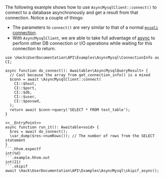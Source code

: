 The following example shows how to use `AsyncMysqlClient::connect()` to connect to a database asynchronously and get a result from that connection. Notice a couple of things:

* The parameters to `connect()` are very similar to that of a normal [`mysqli` connection](http://php.net/manual/en/mysqli.construct.php).
* With `AsyncMysqlClient`, we are able to take full advantage of [async](/hack/async/introduction) to perform other DB connection or I/O operations while waiting for this connection to return.

```basic-usage.php
use \Hack\UserDocumentation\API\Examples\AsyncMysql\ConnectionInfo as CI;

async function do_connect(): Awaitable<\AsyncMysqlQueryResult> {
  // Cast because the array from get_connection_info() is a mixed
  $conn = await \AsyncMysqlClient::connect(
    CI::$host,
    CI::$port,
    CI::$db,
    CI::$user,
    CI::$passwd,
  );
  return await $conn->query('SELECT * FROM test_table');
}

<<__EntryPoint>>
async function run_it(): Awaitable<void> {
  $res = await do_connect();
  \var_dump($res->numRows()); // The number of rows from the SELECT statement
}
```.hhvm.expectf
int(%d)
```.example.hhvm.out
int(21)
```.skipif
await \Hack\UserDocumentation\API\Examples\AsyncMysql\skipif_async();
```
